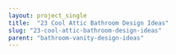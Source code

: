 ```yaml
---
layout: project_single
title:  "23 Cool Attic Bathroom Design Ideas"
slug: "23-cool-attic-bathroom-design-ideas"
parent: "bathroom-vanity-design-ideas"
---
```

 
